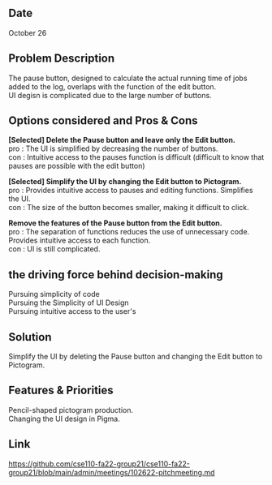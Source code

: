 ## Date 
October 26

## Problem Description
The pause button, designed to calculate the actual running time of jobs added to the log, overlaps with the function of the edit button.   
UI degisn is complicated due to the large number of buttons.  

## Options considered and Pros & Cons
**[Selected] Delete the Pause button and leave only the Edit button.**  
pro : The UI is simplified by decreasing the number of buttons.  
con : Intuitive access to the pauses function is difficult (difficult to know that pauses are possible with the edit button)  

**[Selected] Simplify the UI by changing the Edit button to Pictogram.**  
pro : Provides intuitive access to pauses and editing functions. Simplifies the UI.  
con : The size of the button becomes smaller, making it difficult to click.  

**Remove the features of the Pause button from the Edit button.**  
pro : The separation of functions reduces the use of unnecessary code. Provides intuitive access to each function.  
con : UI is still complicated.

## the driving force behind decision-making  
Pursuing simplicity of code  
Pursuing the Simplicity of UI Design  
Pursuing intuitive access to the user's  

## Solution
Simplify the UI by deleting the Pause button and changing the Edit button to Pictogram.  

## Features & Priorities
Pencil-shaped pictogram production.  
Changing the UI design in Pigma.

## Link
https://github.com/cse110-fa22-group21/cse110-fa22-group21/blob/main/admin/meetings/102622-pitchmeeting.md
